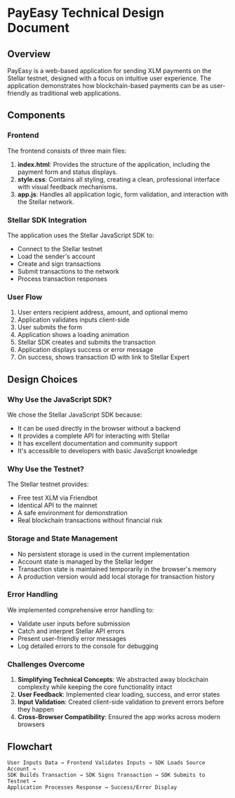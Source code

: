 # PayEasy Technical Design Document

## Overview

PayEasy is a web-based application for sending XLM payments on the Stellar testnet, designed with a focus on intuitive user experience. The application demonstrates how blockchain-based payments can be as user-friendly as traditional web applications.

## Components

### Frontend

The frontend consists of three main files:

1. **index.html**: Provides the structure of the application, including the payment form and status displays.
2. **style.css**: Contains all styling, creating a clean, professional interface with visual feedback mechanisms.
3. **app.js**: Handles all application logic, form validation, and interaction with the Stellar network.

### Stellar SDK Integration

The application uses the Stellar JavaScript SDK to:
- Connect to the Stellar testnet
- Load the sender's account
- Create and sign transactions
- Submit transactions to the network
- Process transaction responses

### User Flow

1. User enters recipient address, amount, and optional memo
2. Application validates inputs client-side
3. User submits the form
4. Application shows a loading animation
5. Stellar SDK creates and submits the transaction
6. Application displays success or error message
7. On success, shows transaction ID with link to Stellar Expert

## Design Choices

### Why Use the JavaScript SDK?

We chose the Stellar JavaScript SDK because:
- It can be used directly in the browser without a backend
- It provides a complete API for interacting with Stellar
- It has excellent documentation and community support
- It's accessible to developers with basic JavaScript knowledge

### Why Use the Testnet?

The Stellar testnet provides:
- Free test XLM via Friendbot
- Identical API to the mainnet
- A safe environment for demonstration
- Real blockchain transactions without financial risk

### Storage and State Management

- No persistent storage is used in the current implementation
- Account state is managed by the Stellar ledger
- Transaction state is maintained temporarily in the browser's memory
- A production version would add local storage for transaction history

### Error Handling

We implemented comprehensive error handling to:
- Validate user inputs before submission
- Catch and interpret Stellar API errors
- Present user-friendly error messages
- Log detailed errors to the console for debugging

### Challenges Overcome

1. **Simplifying Technical Concepts**: We abstracted away blockchain complexity while keeping the core functionality intact
2. **User Feedback**: Implemented clear loading, success, and error states
3. **Input Validation**: Created client-side validation to prevent errors before they happen
4. **Cross-Browser Compatibility**: Ensured the app works across modern browsers

## Flowchart
```
User Inputs Data → Frontend Validates Inputs → SDK Loads Source Account →
SDK Builds Transaction → SDK Signs Transaction → SDK Submits to Testnet →
Application Processes Response → Success/Error Display
``` 